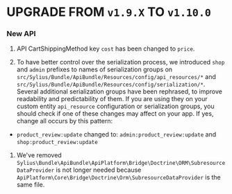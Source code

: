 # UPGRADE FROM `v1.9.X` TO `v1.10.0`

### New API

1. API CartShippingMethod key `cost` has been changed to `price`.

1. To have better control over the serialization process, we introduced `shop` and `admin` prefixes to names of serialization groups on `src/Sylius/Bundle/ApiBundle/Resources/config/api_resources/*` and `src/Sylius/Bundle/ApiBundle/Resources/config/serialization/*`.
   Several additional serialization groups have been rephrased, to improve readability and predictability of them.
   If you are using they on your custom entity `api_resource` configuration or serialization groups, you should check if one of these changes may affect on your app. If yes, change all occurs by this pattern:

- `product_review:update` changed to: `admin:product_review:update` and `shop:product_review:update`

1. We've removed `Sylius\Bundle\ApiBundle\ApiPlatform\Bridge\Doctrine\ORM\SubresourceDataProvider` is not longer needed because `ApiPlatform\Core\Bridge\Doctrine\Orm\SubresourceDataProvider` is the same file.
